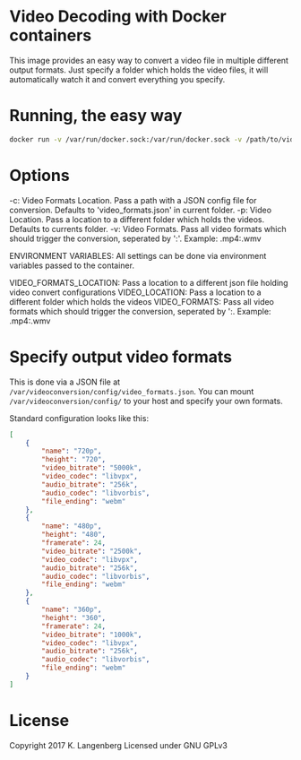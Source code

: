 # Video Decoding with Docker containers

This image provides an easy way to convert a video file in multiple different output formats. Just specify a folder which holds the video files, it will automatically watch it and convert everything you specify.

# Running, the easy way

```bash
docker run -v /var/run/docker.sock:/var/run/docker.sock -v /path/to/video/files:/var/videos --name videodecoding --env VIDEO_FOLDER=/path/to/video/files --env VIDEO_FORMATS='.mp4':'.webm' kolaente/video-decode
```

# Options

-c: Video Formats Location. Pass a path with a JSON config file for conversion. Defaults to 'video_formats.json' in current folder.
-p: Video Location. Pass a location to a different folder which holds the videos. Defaults to currents folder.
-v: Video Formats. Pass all video formats which should trigger the conversion, seperated by ':'. Example: .mp4:.wmv

ENVIRONMENT VARIABLES:
All settings can be done via environment variables passed to the container.

VIDEO_FORMATS_LOCATION: Pass a location to a different json file holding video convert configurations
VIDEO_LOCATION: Pass a location to a different folder which holds the videos
VIDEO_FORMATS: Pass all video formats which should trigger the conversion, seperated by ':. Example: .mp4:.wmv

# Specify output video formats

This is done via a JSON file at `/var/videoconversion/config/video_formats.json`. You can mount `/var/videoconversion/config/` to your host and specify your own formats.

Standard configuration looks like this:

```json
[
    {
        "name": "720p",
        "height": "720",
        "video_bitrate": "5000k",
        "video_codec": "libvpx",
        "audio_bitrate": "256k",
        "audio_codec": "libvorbis",
        "file_ending": "webm"
    },
    {
        "name": "480p",
        "height": "480",
        "framerate": 24,
        "video_bitrate": "2500k",
        "video_codec": "libvpx",
        "audio_bitrate": "256k",
        "audio_codec": "libvorbis",
        "file_ending": "webm"
    },
    {
        "name": "360p",
        "height": "360",
        "framerate": 24,
        "video_bitrate": "1000k",
        "video_codec": "libvpx",
        "audio_bitrate": "256k",
        "audio_codec": "libvorbis",
        "file_ending": "webm"
    }
]
```

# License

Copyright 2017 K. Langenberg
Licensed under GNU GPLv3
